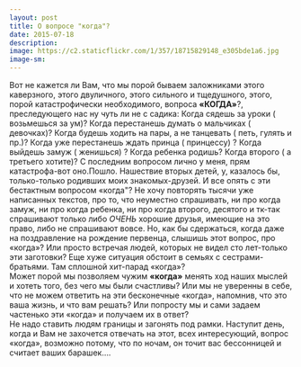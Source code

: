 ```yaml
---
layout: post
title: О вопросе "когда"?
date: 2015-07-18
description: 
image: https://c2.staticflickr.com/1/357/18715829148_e305bde1a6.jpg
image-sm: 
---
```

<p>Вот не кажется ли Вам, что мы порой бываем заложниками этого каверзного, этого двуличного, этого сильного и тщедушного, этого, порой катастрофически необходимого, вопроса <strong>«КОГДА»</strong>?, преследующего нас ну чуть ли не с садика:
Когда сядешь за уроки ( возьмешься за ум)?
Когда перестанешь думать о мальчиках ( девочках)?
Когда будешь ходить на пары, а не танцевать ( петь, гулять и пр.)?
Когда уже перестанешь ждать принца ( принцессу) ?
Когда выйдешь замуж ( женишься) ?
Когда ребенка родишь?
Когда второго ( а третьего хотите)?
С последним вопросом лично у меня, прям катастрофа-вот оно.Пошло. Нашествие вторых детей, у, казалось бы, только-только родивших моих знакомых-друзей. И все опять с эти бестактным вопросом «когда"?
Не хочу повторять тысячи уже написанных текстов, про то, что неуместно спрашивать, ни про когда замуж, ни про когда ребенка, ни про когда второго, десятого и тк-так спрашивают только либо <em>ОЧЕНЬ</em> хорошие друзья, имеющие на это право, либо не спрашивают вовсе. Но, как бы сдержаться, когда даже на поздравление на рождение первенца, слышишь этот вопрос, про «когда»? Или просто встречая людей, которых не видел сто лет-только эти заготовки?  Еще хуже ситуация обстоит в семьях с сестрами-братьями. Там сплошной хит-парад «когда»?<br>Может порой мы позволяем чужим <strong>«когда»</strong> менять ход наших мыслей и хотеть того, без чего мы были счастливы? Или мы не уверенны в себе, что не можем ответить на эти бесконечные «когда», напомнив, что это ваша жизнь, и что вам решать? Или попросту мы и сами задаем частенько эти «когда» и получаем их в ответ?<br>Не надо ставить людям границы и загонять под  рамки.  Наступит день, когда и Вам не захочется отвечать на этот, всех интересующий, вопрос «когда», возможно потому, что по ночам, он точит вас бессонницей и считает ваших барашек….</p>
